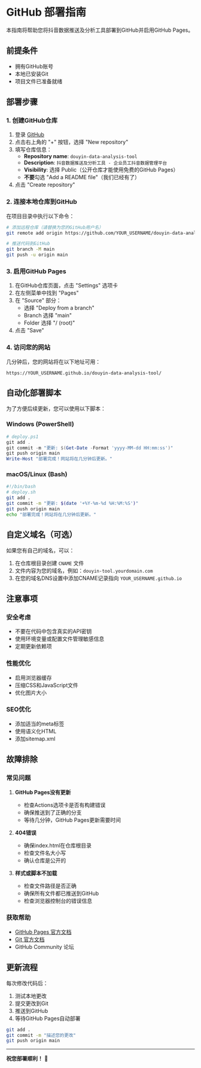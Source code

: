 # GitHub 部署指南

本指南将帮助您将抖音数据推送及分析工具部署到GitHub并启用GitHub Pages。

## 前提条件

- 拥有GitHub账号
- 本地已安装Git
- 项目文件已准备就绪

## 部署步骤

### 1. 创建GitHub仓库

1. 登录 [GitHub](https://github.com)
2. 点击右上角的 "+" 按钮，选择 "New repository"
3. 填写仓库信息：
   - **Repository name**: `douyin-data-analysis-tool`
   - **Description**: `抖音数据推送及分析工具 - 企业员工抖音数据管理平台`
   - **Visibility**: 选择 Public（公开仓库才能使用免费的GitHub Pages）
   - **不要**勾选 "Add a README file"（我们已经有了）
4. 点击 "Create repository"

### 2. 连接本地仓库到GitHub

在项目目录中执行以下命令：

```bash
# 添加远程仓库（请替换为您的GitHub用户名）
git remote add origin https://github.com/YOUR_USERNAME/douyin-data-analysis-tool.git

# 推送代码到GitHub
git branch -M main
git push -u origin main
```

### 3. 启用GitHub Pages

1. 在GitHub仓库页面，点击 "Settings" 选项卡
2. 在左侧菜单中找到 "Pages"
3. 在 "Source" 部分：
   - 选择 "Deploy from a branch"
   - Branch 选择 "main"
   - Folder 选择 "/ (root)"
4. 点击 "Save"

### 4. 访问您的网站

几分钟后，您的网站将在以下地址可用：
```
https://YOUR_USERNAME.github.io/douyin-data-analysis-tool/
```

## 自动化部署脚本

为了方便后续更新，您可以使用以下脚本：

### Windows (PowerShell)
```powershell
# deploy.ps1
git add .
git commit -m "更新: $(Get-Date -Format 'yyyy-MM-dd HH:mm:ss')"
git push origin main
Write-Host "部署完成！网站将在几分钟后更新。"
```

### macOS/Linux (Bash)
```bash
#!/bin/bash
# deploy.sh
git add .
git commit -m "更新: $(date '+%Y-%m-%d %H:%M:%S')"
git push origin main
echo "部署完成！网站将在几分钟后更新。"
```

## 自定义域名（可选）

如果您有自己的域名，可以：

1. 在仓库根目录创建 `CNAME` 文件
2. 文件内容为您的域名，例如：`douyin-tool.yourdomain.com`
3. 在您的域名DNS设置中添加CNAME记录指向 `YOUR_USERNAME.github.io`

## 注意事项

### 安全考虑
- 不要在代码中包含真实的API密钥
- 使用环境变量或配置文件管理敏感信息
- 定期更新依赖项

### 性能优化
- 启用浏览器缓存
- 压缩CSS和JavaScript文件
- 优化图片大小

### SEO优化
- 添加适当的meta标签
- 使用语义化HTML
- 添加sitemap.xml

## 故障排除

### 常见问题

1. **GitHub Pages没有更新**
   - 检查Actions选项卡是否有构建错误
   - 确保推送到了正确的分支
   - 等待几分钟，GitHub Pages更新需要时间

2. **404错误**
   - 确保index.html在仓库根目录
   - 检查文件名大小写
   - 确认仓库是公开的

3. **样式或脚本不加载**
   - 检查文件路径是否正确
   - 确保所有文件都已推送到GitHub
   - 检查浏览器控制台的错误信息

### 获取帮助

- [GitHub Pages 官方文档](https://docs.github.com/en/pages)
- [Git 官方文档](https://git-scm.com/doc)
- GitHub Community 论坛

## 更新流程

每次修改代码后：

1. 测试本地更改
2. 提交更改到Git
3. 推送到GitHub
4. 等待GitHub Pages自动部署

```bash
git add .
git commit -m "描述您的更改"
git push origin main
```

---

**祝您部署顺利！** 🚀